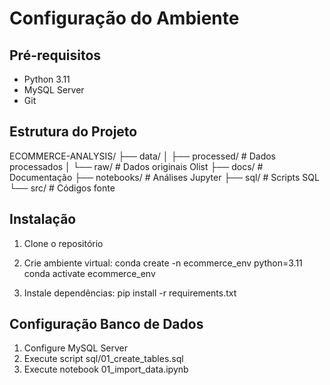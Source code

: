 # Configuração do Ambiente

## Pré-requisitos
- Python 3.11
- MySQL Server
- Git

## Estrutura do Projeto
ECOMMERCE-ANALYSIS/
├── data/
│   ├── processed/  # Dados processados
│   └── raw/        # Dados originais Olist
├── docs/           # Documentação
├── notebooks/      # Análises Jupyter
├── sql/           # Scripts SQL
└── src/           # Códigos fonte

## Instalação
1. Clone o repositório
2. Crie ambiente virtual:
conda create -n ecommerce_env python=3.11
conda activate ecommerce_env

3. Instale dependências:
pip install -r requirements.txt

## Configuração Banco de Dados
1. Configure MySQL Server
2. Execute script sql/01_create_tables.sql
3. Execute notebook 01_import_data.ipynb